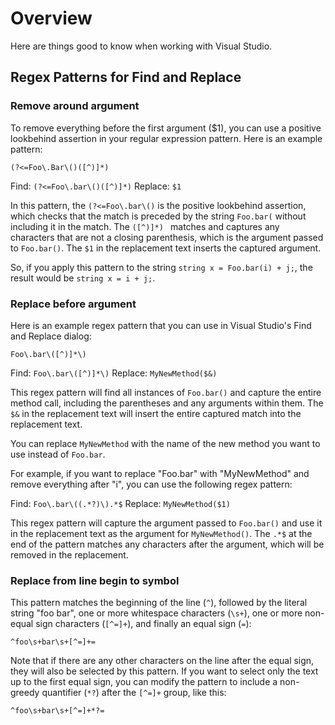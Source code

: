 # Overview

Here are things good to know when working with Visual Studio.


## Regex Patterns for Find and Replace

### Remove around argument
To remove everything before the first argument ($1), you can use a positive lookbehind assertion in your regular expression pattern. Here is an example pattern:

```regex
(?<=Foo\.Bar\()([^)]*)
```

Find: ``(?<=Foo\.bar\()([^)]*)``
Replace: `$1`

In this pattern, the ``(?<=Foo\.bar\()`` is the positive lookbehind assertion, which checks that the match is preceded by the string `Foo.bar(` without including it in the match. 
The `([^)]*) ` matches and captures any characters that are not a closing parenthesis, which is the argument passed to `Foo.bar()`.
The `$1` in the replacement text inserts the captured argument.

So, if you apply this pattern to the string `string x = Foo.bar(i) + j;`, the result would be `string x = i + j;`.

### Replace before argument

Here is an example regex pattern that you can use in Visual Studio's Find and Replace dialog:

```regex
Foo\.bar\([^)]*\)
```

Find: `Foo\.bar\([^)]*\)`
Replace: `MyNewMethod($&)`

This regex pattern will find all instances of `Foo.bar()` and capture the entire method call, including the parentheses and any arguments within them. 
The `$&` in the replacement text will insert the entire captured match into the replacement text.

You can replace `MyNewMethod` with the name of the new method you want to use instead of `Foo.bar`.

For example, if you want to replace "Foo.bar" with "MyNewMethod" and remove everything after "i", you can use the following regex pattern:

Find: `Foo\.bar\((.*?)\).*$`
Replace: `MyNewMethod($1)`

This regex pattern will capture the argument passed to `Foo.bar()` and use it in the replacement text as the argument for `MyNewMethod()`. 
The `.*$` at the end of the pattern matches any characters after the argument, which will be removed in the replacement.

### Replace from line begin to symbol

This pattern matches the beginning of the line (`^`), followed by the literal string "foo bar", one or more whitespace characters (`\s+`), 
one or more non-equal sign characters (`[^=]+`), and finally an equal sign (`=`):

```regex
^foo\s+bar\s+[^=]+=
```

Note that if there are any other characters on the line after the equal sign, they will also be selected by this pattern. 
If you want to select only the text up to the first equal sign, you can modify the pattern to include a non-greedy quantifier (`*?`) after the `[^=]+` group, like this:

```regex
^foo\s+bar\s+[^=]+*?=
```